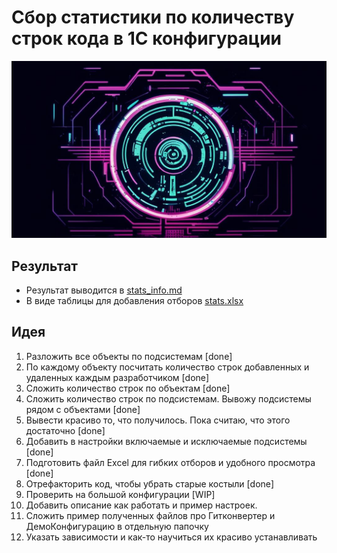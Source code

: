 # Сбор статистики по количеству строк кода в 1С конфигурации

![](img/social.png)

## Результат

- Результат выводится в [stats_info.md](stats_info.md)
- В виде таблицы для добавления отборов [stats.xlsx](stats.xlsx)

## Идея

1. Разложить все объекты по подсистемам [done]
2. По каждому объекту посчитать количество строк добавленных и удаленных каждым разработчиком [done]
3. Сложить количество строк по объектам [done]
4. Сложить количество строк по подсистемам. Вывожу подсистемы рядом с объектами [done]
5. Вывести красиво то, что получилось. Пока считаю, что этого достаточно [done]
6. Добавить в настройки включаемые и исключаемые подсистемы [done]
7. Подготовить файл Excel для гибких отборов и удобного просмотра [done] 
8. Отрефакторить код, чтобы убрать старые костыли [done]
9. Проверить на большой конфигурации [WIP]
10. Добавить описание как работать и пример настроек.
11. Сложить пример полученных файлов про Гитконвертер и ДемоКонфигурацию в отдельную папочку
12. Указать зависимости и как-то научиться их красиво устанавливать
